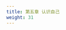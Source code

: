 ```yaml
---
title: 第五章 认识自己
weight: 31
---
```

<script>
  window.location.href = "/效法基督/scroll2/04_05_清洁认识/#第五章-认识自己";
</script>
